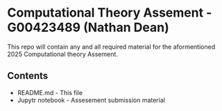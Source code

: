 #  Computational Theory Assement - G00423489 (Nathan Dean)

This repo will contain any and all required material for the aformentioned 2025 Computational theory Assement.

## Contents
- README.md - This file
- Jupytr notebook - Assesement submission material
  
